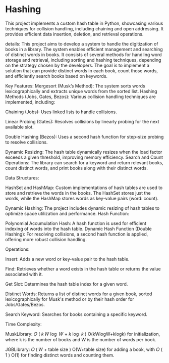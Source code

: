 # Hashing
This project implements a custom hash table in Python, showcasing various techniques for collision handling, including chaining and open addressing. It provides efficient data insertion, deletion, and retrieval operations.

details:
This project aims to develop a system to handle the digitization of books in a library. The system enables efficient management and searching of distinct words in books. It consists of several methods for handling word storage and retrieval, including sorting and hashing techniques, depending on the strategy chosen by the developers. The goal is to implement a solution that can provide distinct words in each book, count those words, and efficiently search books based on keywords.

Key Features:
Mergesort (Musk’s Method): The system sorts words lexicographically and extracts unique words from the sorted list.
Hashing Methods (Jobs, Gates, Bezos): Various collision handling techniques are implemented, including:

Chaining (Jobs): Uses linked lists to handle collisions.

Linear Probing (Gates): Resolves collisions by linearly probing for the next available slot.

Double Hashing (Bezos): Uses a second hash function for step-size probing to resolve collisions.

Dynamic Resizing: The hash table dynamically resizes when the load factor exceeds a given threshold, improving memory efficiency.
Search and Count Operations: The library can search for a keyword and return relevant books, count distinct words, and print books along with their distinct words.

Data Structures:

HashSet and HashMap: Custom implementations of hash tables are used to store and retrieve the words in the books. The HashSet stores just the words, while the HashMap stores words as key-value pairs (word: count).

Dynamic Hashing: The project includes dynamic resizing of hash tables to optimize space utilization and performance.
Hash Function:

Polynomial Accumulation Hash: A hash function is used for efficient indexing of words into the hash table.
Dynamic Hash Function (Double Hashing): For resolving collisions, a second hash function is applied, offering more robust collision handling.

Operations:

Insert: Adds a new word or key-value pair to the hash table.

Find: Retrieves whether a word exists in the hash table or returns the value associated with it.

Get Slot: Determines the hash table index for a given word.

Distinct Words: Returns a list of distinct words for a given book, sorted lexicographically for Musk's method or by their hash order for Jobs/Gates/Bezos.

Search Keyword: Searches for books containing a specific keyword.


Time Complexity:

MuskLibrary: 
𝑂
(
𝑘
𝑊
log
⁡
𝑊
+
𝑘
log
⁡
𝑘
)
O(kWlogW+klogk) for initialization, where k is the number of books and W is the number of words per book.

JGBLibrary: 
𝑂
(
𝑊
+
table size
)
O(W+table size) for adding a book, with 
𝑂
(
1
)
O(1) for finding distinct words and counting them.
